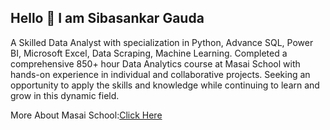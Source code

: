 ## Hello 👋 I am Sibasankar Gauda
A Skilled Data Analyst with specialization in Python, Advance SQL, Power BI, Microsoft Excel, Data Scraping, Machine Learning.
Completed a comprehensive 850+ hour Data Analytics course at Masai School with hands-on experience in individual and collaborative projects. 
Seeking an opportunity to apply the skills and knowledge while continuing to learn and grow in this dynamic field.

More About Masai School:[Click Here](https://masaischool.com/)
